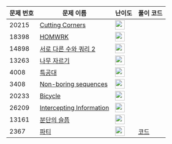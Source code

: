 | 문제 번호 | 문제 이름 | 난이도 | 풀이 코드 |
| --- | --- | --- | --- |
| 20215 | [Cutting Corners](https://www.acmicpc.net/problem/20215) | <img height="25px" width="25px=" src="https://static.solved.ac/tier_small/2.svg"/> |  |
| 18398 | [HOMWRK](https://www.acmicpc.net/problem/18398) | <img height="25px" width="25px=" src="https://static.solved.ac/tier_small/2.svg"/> |  |
| 14898 | [서로 다른 수와 쿼리 2](https://www.acmicpc.net/problem/14898) | <img height="25px" width="25px=" src="https://static.solved.ac/tier_small/22.svg"/> |  |
| 13263 | [나무 자르기](https://www.acmicpc.net/problem/13263) | <img height="25px" width="25px=" src="https://static.solved.ac/tier_small/19.svg"/> |  |
| 4008 | [특공대](https://www.acmicpc.net/problem/4008) | <img height="25px" width="25px=" src="https://static.solved.ac/tier_small/21.svg"/> |  |
| 3408 | [Non-boring sequences](https://www.acmicpc.net/problem/3408) | <img height="25px" width="25px=" src="https://static.solved.ac/tier_small/22.svg"/> |  |
| 20233 | [Bicycle](https://www.acmicpc.net/problem/20233) | <img height="25px" width="25px=" src="https://static.solved.ac/tier_small/2.svg"/> |  |
| 26209 | [Intercepting Information](https://www.acmicpc.net/problem/26209) | <img height="25px" width="25px=" src="https://static.solved.ac/tier_small/1.svg"/> |  |
| 13161 | [분단의 슬픔](https://www.acmicpc.net/problem/13161) | <img height="25px" width="25px=" src="https://static.solved.ac/tier_small/20.svg"/> |  |
| 2367 | [파티](https://www.acmicpc.net/problem/2367) | <img height="25px" width="25px=" src="https://static.solved.ac/tier_small/17.svg"/> | [코드](<https://github.com/ingyu1008/Algorithm-Problem-Solving/tree/master/Baekjoon%20Online%20Judge/파티/solution.cpp>) |
